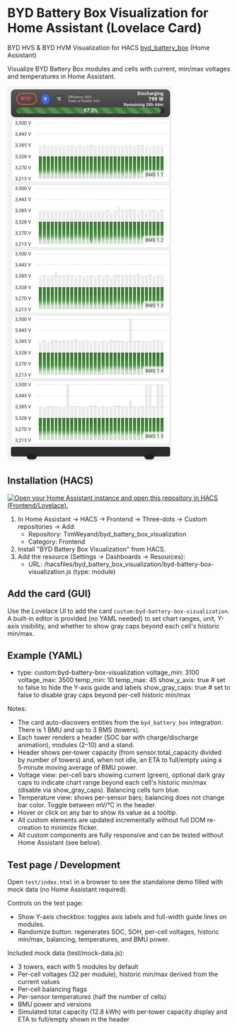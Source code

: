 # BYD Battery Box Visualization for Home Assistant (Lovelace Card)
BYD HVS & BYD HVM Visualization for HACS [byd_battery_box](https://github.com/redpomodoro/byd_battery_box) (Home Assistant)

Visualize BYD Battery Box modules and cells with current, min/max voltages and temperatures in Home Assistant.

![Preview](./images/preview.png?raw=true&v=0.0.4 "BYD Battery Box Visualization")

## Installation (HACS)

[![Open your Home Assistant instance and open this repository in HACS (Frontend/Lovelace).](https://my.home-assistant.io/badges/hacs_repository.svg)](https://my.home-assistant.io/redirect/hacs_repository/?owner=TimWeyand&repository=byd_battery_box_visualization&category=frontend)

1. In Home Assistant → HACS → Frontend → Three-dots → Custom repositories → Add:
   - Repository: TimWeyand/byd_battery_box_visualization
   - Category: Frontend
2. Install "BYD Battery Box Visualization" from HACS.
3. Add the resource (Settings → Dashboards → Resources):
   - URL: /hacsfiles/byd_battery_box_visualization/byd-battery-box-visualization.js (type: module)

## Add the card (GUI)
Use the Lovelace UI to add the card `custom:byd-battery-box-visualization`. A built-in editor is provided (no YAML needed) to set chart ranges, unit, Y-axis visibility, and whether to show gray caps beyond each cell's historic min/max.

## Example (YAML)
- type: custom:byd-battery-box-visualization
  voltage_min: 3100
  voltage_max: 3500
  temp_min: 10
  temp_max: 45
  show_y_axis: true  # set to false to hide the Y-axis guide and labels
  show_gray_caps: true  # set to false to disable gray caps beyond per-cell historic min/max

Notes:
- The card auto-discovers entities from the `byd_battery_box` integration. There is 1 BMU and up to 3 BMS (towers).
- Each tower renders a header (SOC bar with charge/discharge animation), modules (2–10) and a stand.
- Header shows per‑tower capacity (from sensor.total_capacity divided by number of towers) and, when not idle, an ETA to full/empty using a 5‑minute moving average of BMU power.
- Voltage view: per-cell bars showing current (green), optional dark gray caps to indicate chart range beyond each cell's historic min/max (disable via show_gray_caps). Balancing cells turn blue.
- Temperature view: shows per-sensor bars; balancing does not change bar color. Toggle between mV/°C in the header.
- Hover or click on any bar to show its value as a tooltip.
- All custom elements are updated incrementally without full DOM re-creation to minimize flicker.
- All custom components are fully responsive and can be tested without Home Assistant (see below).

## Test page / Development
Open `test/index.html` in a browser to see the standalone demo filled with mock data (no Home Assistant required).

Controls on the test page:
- Show Y-axis checkbox: toggles axis labels and full-width guide lines on modules.
- Randomize button: regenerates SOC, SOH, per-cell voltages, historic min/max, balancing, temperatures, and BMU power.

Included mock data (test/mock-data.js):
- 3 towers, each with 5 modules by default
- Per-cell voltages (32 per module), historic min/max derived from the current values
- Per-cell balancing flags
- Per-sensor temperatures (half the number of cells)
- BMU power and versions
- Simulated total capacity (12.8 kWh) with per‑tower capacity display and ETA to full/empty shown in the header
